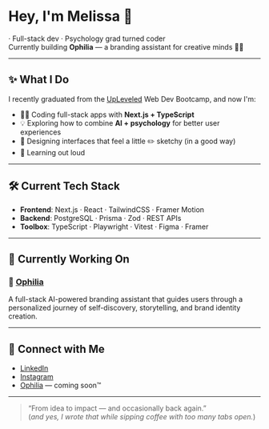 # Hey, I'm Melissa 👋  
· Full-stack dev · Psychology grad turned coder  
Currently building **Ophilia** — a branding assistant for creative minds 🎨🧠

---

## ✨ What I Do

I recently graduated from the [UpLeveled](https://upleveled.io) Web Dev Bootcamp, and now I'm:

- 👩‍💻 Coding full-stack apps with **Next.js + TypeScript**
- 💡 Exploring how to combine **AI + psychology** for better user experiences
- 🎨 Designing interfaces that feel a little ✏️ sketchy (in a good way)
- 🧠 Learning out loud

---

## 🛠️ Current Tech Stack

- **Frontend**: Next.js · React · TailwindCSS · Framer Motion  
- **Backend**: PostgreSQL · Prisma · Zod · REST APIs  
- **Toolbox**: TypeScript · Playwright · Vitest · Figma · Framer

---

## 🧪 Currently Working On

### 🧠 [Ophilia]([https://github.com/melissapue/buildophilia.git])
A full-stack AI-powered branding assistant that guides users through a personalized journey of self-discovery, storytelling, and brand identity creation.


---

## 💌 Connect with Me

- [LinkedIn](https://linkedin.com/in/YOUR_USERNAME)
- [Instagram](https://instagram.com/whoisophilia)  
- [Ophilia](https://ophilia.io) — coming soon™

---

> “From idea to impact — and occasionally back again.”  
(*and yes, I wrote that while sipping coffee with too many tabs open.*)
